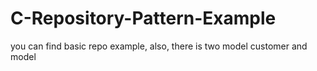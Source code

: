 # C-Repository-Pattern-Example
you can find basic repo example, also, there is two model customer and model
